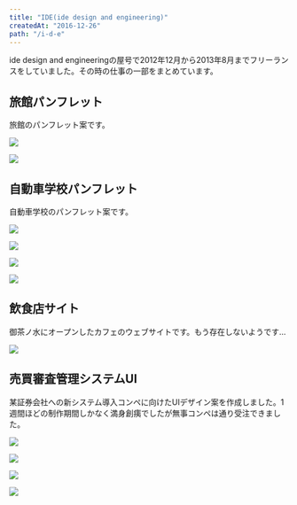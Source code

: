 ```yaml
---
title: "IDE(ide design and engineering)"
createdAt: "2016-12-26"
path: "/i-d-e"
---
```


ide design and engineeringの屋号で2012年12月から2013年8月までフリーランスをしていました。その時の仕事の一部をまとめています。


## 旅館パンフレット

旅館のパンフレット案です。

![](/images/i-d-e/jakkyo-omote.jpg)

![](/images/i-d-e/jakkyo-ura.jpg)


## 自動車学校パンフレット

自動車学校のパンフレット案です。

![](/images/i-d-e/p-1.jpg)

![](/images/i-d-e/p-2.jpg)

![](/images/i-d-e/p-3.jpg)

![](/images/i-d-e/p-4.jpg)


## 飲食店サイト

御茶ノ水にオープンしたカフェのウェブサイトです。もう存在しないようです...

![](/images/i-d-e/saladier.jpg)


## 売買審査管理システムUI

某証券会社への新システム導入コンペに向けたUIデザイン案を作成しました。1週間ほどの制作期間しかなく満身創痍でしたが無事コンペは通り受注できました。

![](/images/i-d-e/shoken-01.png)

![](/images/i-d-e/shoken-02.png)

![](/images/i-d-e/shoken-03.png)

![](/images/i-d-e/shoken-04.png)
